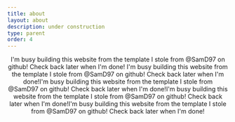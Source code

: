 ```yaml
---
title: about
layout: about
description: under construction
type: parent
order: 4
---
```


<div class="section main">
	<div class="container">
		<p markdown="1" style="text-align: center;">
I'm busy building this website from the template I stole from @SamD97 on github! Check back later when I'm done! I'm busy building this website from the template I stole from @SamD97 on github! Check back later when I'm done!I'm busy building this website from the template I stole from @SamD97 on github! Check back later when I'm done!I'm busy building this website from the template I stole from @SamD97 on github! Check back later when I'm done!I'm busy building this website from the template I stole from @SamD97 on github! Check back later when I'm done!
		</p>
	</div>
</div>